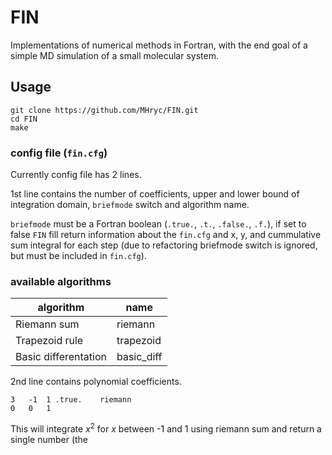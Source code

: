 # FIN

Implementations of numerical methods in Fortran, with the end goal of a simple
MD simulation of a small molecular system.

## Usage

```
git clone https://github.com/MHryc/FIN.git
cd FIN
make
```

### config file (`fin.cfg`)

Currently config file has 2 lines.

1st line contains the number of coefficients,
upper and lower bound of integration domain, `briefmode` switch and algorithm
name.

`briefmode` must be a Fortran boolean (`.true.`, `.t.`, `.false.`, `.f.`), if
set to false `FIN` fill return information about the `fin.cfg` and x, y, and
cummulative sum integral for each step (due to refactoring briefmode switch is
ignored, but must be included in `fin.cfg`).

### available algorithms

| algorithm | name |
| --- | --- |
| Riemann sum | riemann |
| Trapezoid rule | trapezoid |
| Basic differentation | basic\_diff |

2nd line contains polynomial coefficients.

```
3	-1	1 .true.	riemann
0	0	1
```

This will integrate $x^2$ for $x$ between -1 and 1 using riemann sum and return
a single number (the 

